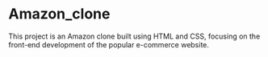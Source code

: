 # Amazon_clone
This project is an Amazon clone built using HTML and CSS, focusing on the front-end development of the popular e-commerce website.
